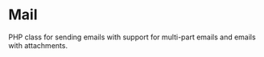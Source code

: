 Mail
====

PHP class for sending emails with support for multi-part emails and emails with attachments.